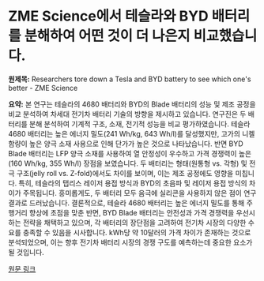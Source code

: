 # ZME Science에서 테슬라와 BYD 배터리를 분해하여 어떤 것이 더 나은지 비교했습니다.

**원제목:** Researchers tore down a Tesla and BYD battery to see which one's better - ZME Science

**요약:** 본 연구는 테슬라의 4680 배터리와 BYD의 Blade 배터리의 성능 및 제조 공정을 비교 분석하여 차세대 전기차 배터리 기술의 방향을 제시하고 있습니다. 연구진은 두 배터리를 분해 분석하여 기계적 구조, 소재, 전기적 성능을 비교 평가하였습니다.  테슬라 4680 배터리는 높은 에너지 밀도(241 Wh/kg, 643 Wh/l)를 달성했지만, 고가의 니켈 함량이 높은 양극 소재 사용으로 인해 단가가 높은 것으로 나타났습니다. 반면 BYD Blade 배터리는 LFP 양극 소재를 사용하여 열 안정성이 우수하고 가격 경쟁력이 높은(160 Wh/kg, 355 Wh/l) 장점을 보였습니다.  두 배터리는 형태(원통형 vs. 각형) 및 전극 구조(jelly roll vs. Z-fold)에서도 차이를 보이며, 이는 제조 공정에도 영향을 미칩니다. 특히, 테슬라의 탭리스 레이저 용접 방식과 BYD의 초음파 및 레이저 용접 방식의 차이가 주목됩니다.  흥미롭게도, 두 배터리 모두 음극에 실리콘을 사용하지 않은 점이 연구 결과로 드러났습니다.  결론적으로, 테슬라 4680 배터리는 높은 에너지 밀도를 통해 주행거리 향상에 초점을 맞춘 반면, BYD Blade 배터리는 안전성과 가격 경쟁력을 우선시하는 전략을 채택하고 있으며,  각 배터리의 장단점을 고려하여 전기차 시장의 다양한 수요를 충족할 수 있음을 시사합니다.  kWh당 약 10달러의 가격 차이가 존재하는 것으로 분석되었으며, 이는 향후 전기차 배터리 시장의 경쟁 구도를 예측하는데 중요한 요소가 될 것입니다.

[원문 링크](https://www.zmescience.com/tech/tesla-byd-battery-teardown/)
